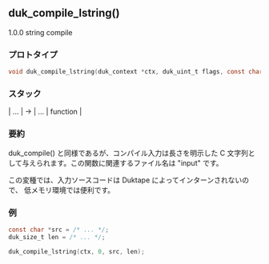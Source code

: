 ## duk_compile_lstring() 

1.0.0 string compile

### プロトタイプ

```c
void duk_compile_lstring(duk_context *ctx, duk_uint_t flags, const char *src, duk_size_t len);
```

### スタック

| ... | -> | ... | function |

### 要約

duk_compile() と同様であるが、コンパイル入力は長さを明示した C 文字列として与えられます。この関数に関連するファイル名は "input" です。

この変種では、入力ソースコードは Duktape によってインターンされないので、 低メモリ環境では便利です。

### 例

```c
const char *src = /* ... */;
duk_size_t len = /* ... */;

duk_compile_lstring(ctx, 0, src, len);
```
